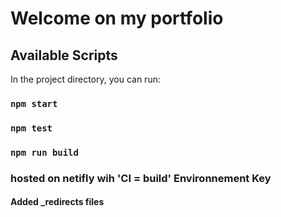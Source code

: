 # Welcome on my portfolio


## Available Scripts

In the project directory, you can run:

### `npm start`


### `npm test`


### `npm run build`

### hosted on netifly wih 'CI = build' Environnement Key

#### Added _redirects files